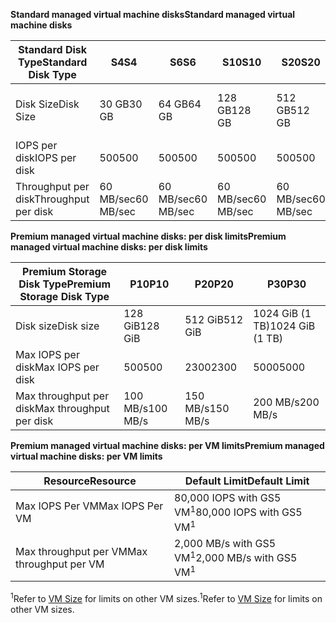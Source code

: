 <span data-ttu-id="9f1b6-101">**Standard managed virtual machine disks**</span><span class="sxs-lookup"><span data-stu-id="9f1b6-101">**Standard managed virtual machine disks**</span></span>

| <span data-ttu-id="9f1b6-102">Standard Disk Type</span><span class="sxs-lookup"><span data-stu-id="9f1b6-102">Standard Disk Type</span></span> | <span data-ttu-id="9f1b6-103">S4</span><span class="sxs-lookup"><span data-stu-id="9f1b6-103">S4</span></span> | <span data-ttu-id="9f1b6-104">S6</span><span class="sxs-lookup"><span data-stu-id="9f1b6-104">S6</span></span> | <span data-ttu-id="9f1b6-105">S10</span><span class="sxs-lookup"><span data-stu-id="9f1b6-105">S10</span></span> | <span data-ttu-id="9f1b6-106">S20</span><span class="sxs-lookup"><span data-stu-id="9f1b6-106">S20</span></span> | <span data-ttu-id="9f1b6-107">S30</span><span class="sxs-lookup"><span data-stu-id="9f1b6-107">S30</span></span> |
| --- | --- |--- | --- | --- | --- |
| <span data-ttu-id="9f1b6-108">Disk Size</span><span class="sxs-lookup"><span data-stu-id="9f1b6-108">Disk Size</span></span> | <span data-ttu-id="9f1b6-109">30 GB</span><span class="sxs-lookup"><span data-stu-id="9f1b6-109">30 GB</span></span> | <span data-ttu-id="9f1b6-110">64 GB</span><span class="sxs-lookup"><span data-stu-id="9f1b6-110">64 GB</span></span> | <span data-ttu-id="9f1b6-111">128 GB</span><span class="sxs-lookup"><span data-stu-id="9f1b6-111">128 GB</span></span> | <span data-ttu-id="9f1b6-112">512 GB</span><span class="sxs-lookup"><span data-stu-id="9f1b6-112">512 GB</span></span> | <span data-ttu-id="9f1b6-113">1024 GB (1 TB)</span><span class="sxs-lookup"><span data-stu-id="9f1b6-113">1024 GB (1 TB)</span></span>|
| <span data-ttu-id="9f1b6-114">IOPS per disk</span><span class="sxs-lookup"><span data-stu-id="9f1b6-114">IOPS per disk</span></span> | <span data-ttu-id="9f1b6-115">500</span><span class="sxs-lookup"><span data-stu-id="9f1b6-115">500</span></span> |<span data-ttu-id="9f1b6-116">500</span><span class="sxs-lookup"><span data-stu-id="9f1b6-116">500</span></span> |<span data-ttu-id="9f1b6-117">500</span><span class="sxs-lookup"><span data-stu-id="9f1b6-117">500</span></span> |<span data-ttu-id="9f1b6-118">500</span><span class="sxs-lookup"><span data-stu-id="9f1b6-118">500</span></span> |<span data-ttu-id="9f1b6-119">500</span><span class="sxs-lookup"><span data-stu-id="9f1b6-119">500</span></span> |
| <span data-ttu-id="9f1b6-120">Throughput per disk</span><span class="sxs-lookup"><span data-stu-id="9f1b6-120">Throughput per disk</span></span> | <span data-ttu-id="9f1b6-121">60 MB/sec</span><span class="sxs-lookup"><span data-stu-id="9f1b6-121">60 MB/sec</span></span> | <span data-ttu-id="9f1b6-122">60 MB/sec</span><span class="sxs-lookup"><span data-stu-id="9f1b6-122">60 MB/sec</span></span> | <span data-ttu-id="9f1b6-123">60 MB/sec</span><span class="sxs-lookup"><span data-stu-id="9f1b6-123">60 MB/sec</span></span> | <span data-ttu-id="9f1b6-124">60 MB/sec</span><span class="sxs-lookup"><span data-stu-id="9f1b6-124">60 MB/sec</span></span> | <span data-ttu-id="9f1b6-125">60 MB/sec</span><span class="sxs-lookup"><span data-stu-id="9f1b6-125">60 MB/sec</span></span> | 

<span data-ttu-id="9f1b6-126">**Premium managed virtual machine disks: per disk limits**</span><span class="sxs-lookup"><span data-stu-id="9f1b6-126">**Premium managed virtual machine disks: per disk limits**</span></span>

| <span data-ttu-id="9f1b6-127">Premium Storage Disk Type</span><span class="sxs-lookup"><span data-stu-id="9f1b6-127">Premium Storage Disk Type</span></span> | <span data-ttu-id="9f1b6-128">P10</span><span class="sxs-lookup"><span data-stu-id="9f1b6-128">P10</span></span> | <span data-ttu-id="9f1b6-129">P20</span><span class="sxs-lookup"><span data-stu-id="9f1b6-129">P20</span></span> | <span data-ttu-id="9f1b6-130">P30</span><span class="sxs-lookup"><span data-stu-id="9f1b6-130">P30</span></span> |
| --- | --- | --- | --- |
| <span data-ttu-id="9f1b6-131">Disk size</span><span class="sxs-lookup"><span data-stu-id="9f1b6-131">Disk size</span></span> |<span data-ttu-id="9f1b6-132">128 GiB</span><span class="sxs-lookup"><span data-stu-id="9f1b6-132">128 GiB</span></span> |<span data-ttu-id="9f1b6-133">512 GiB</span><span class="sxs-lookup"><span data-stu-id="9f1b6-133">512 GiB</span></span> |<span data-ttu-id="9f1b6-134">1024 GiB (1 TB)</span><span class="sxs-lookup"><span data-stu-id="9f1b6-134">1024 GiB (1 TB)</span></span> |
| <span data-ttu-id="9f1b6-135">Max IOPS per disk</span><span class="sxs-lookup"><span data-stu-id="9f1b6-135">Max IOPS per disk</span></span> |<span data-ttu-id="9f1b6-136">500</span><span class="sxs-lookup"><span data-stu-id="9f1b6-136">500</span></span> |<span data-ttu-id="9f1b6-137">2300</span><span class="sxs-lookup"><span data-stu-id="9f1b6-137">2300</span></span> |<span data-ttu-id="9f1b6-138">5000</span><span class="sxs-lookup"><span data-stu-id="9f1b6-138">5000</span></span> |
| <span data-ttu-id="9f1b6-139">Max throughput per disk</span><span class="sxs-lookup"><span data-stu-id="9f1b6-139">Max throughput per disk</span></span> |<span data-ttu-id="9f1b6-140">100 MB/s</span><span class="sxs-lookup"><span data-stu-id="9f1b6-140">100 MB/s</span></span> |<span data-ttu-id="9f1b6-141">150 MB/s</span><span class="sxs-lookup"><span data-stu-id="9f1b6-141">150 MB/s</span></span> |<span data-ttu-id="9f1b6-142">200 MB/s</span><span class="sxs-lookup"><span data-stu-id="9f1b6-142">200 MB/s</span></span> |

<span data-ttu-id="9f1b6-143">**Premium managed virtual machine disks: per VM limits**</span><span class="sxs-lookup"><span data-stu-id="9f1b6-143">**Premium managed virtual machine disks: per VM limits**</span></span>

| <span data-ttu-id="9f1b6-144">Resource</span><span class="sxs-lookup"><span data-stu-id="9f1b6-144">Resource</span></span> | <span data-ttu-id="9f1b6-145">Default Limit</span><span class="sxs-lookup"><span data-stu-id="9f1b6-145">Default Limit</span></span> |
| --- | --- |
| <span data-ttu-id="9f1b6-146">Max IOPS Per VM</span><span class="sxs-lookup"><span data-stu-id="9f1b6-146">Max IOPS Per VM</span></span> |<span data-ttu-id="9f1b6-147">80,000 IOPS with GS5 VM<sup>1</sup></span><span class="sxs-lookup"><span data-stu-id="9f1b6-147">80,000 IOPS with GS5 VM<sup>1</sup></span></span> |
| <span data-ttu-id="9f1b6-148">Max throughput per VM</span><span class="sxs-lookup"><span data-stu-id="9f1b6-148">Max throughput per VM</span></span> |<span data-ttu-id="9f1b6-149">2,000 MB/s with GS5 VM<sup>1</sup></span><span class="sxs-lookup"><span data-stu-id="9f1b6-149">2,000 MB/s with GS5 VM<sup>1</sup></span></span> |

<span data-ttu-id="9f1b6-150"><sup>1</sup>Refer to [VM Size](../articles/virtual-machines/linux/sizes.md?toc=%2fazure%2fvirtual-machines%2flinux%2ftoc.json) for limits on other VM sizes.</span><span class="sxs-lookup"><span data-stu-id="9f1b6-150"><sup>1</sup>Refer to [VM Size](../articles/virtual-machines/linux/sizes.md?toc=%2fazure%2fvirtual-machines%2flinux%2ftoc.json) for limits on other VM sizes.</span></span> 
